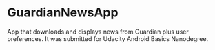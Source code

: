 # GuardianNewsApp
App that downloads and displays news from Guardian plus user preferences. It was submitted for Udacity Android Basics Nanodegree.
